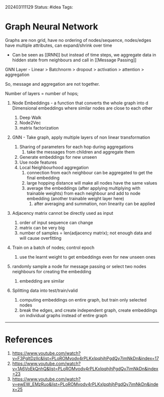 202403111129
Status: #idea
Tags:

# Graph Neural Network

Graphs are non grid, have no ordering of nodes/sequence, nodes/edges have multiple attributes, can expand/shrink over time

- Can be seen as [[RNN]] but instead of time steps, we aggregate data in hidden state from neighbours and call in [[Message Passing]]

GNN Layer -  Linear > Batchnorm > dropout > activation > attention > aggregation

So, message and aggregation are not together.

Number of layers = number of hops; 

1. Node Embeddings -  a function that converts the whole graph into d Dimensional embeddings where similar nodes are close to each other
	1. Deep Walk
	2. Node2Vec
	3. matrix factorization
2. GNN - Take graph, apply multiple layers of non linear transformation
	1. Sharing of parameters for each hop during aggregations
		1. take the messages from children and aggregate them
	2. Generate embeddings for new unseen
	3. Use node features
	4. Local Neighbourhood aggregation
		1. connection from each neighbour can be aggregated to get the final embedding
		2. large hopping distance will make all nodes have the same values
		3. average the embeddings (after applying multiplying with trainable weights) from each neighbour and add to node embedding (another trainable weight layer here)
			1. after averaging and summation, non linearity can be applied 
3. Adjacency matrix cannot be directly used as input
	1. order of input sequence can change
	2. matrix can be very big
	3. number of samples = len(adjacency matrix); not enough data and will cause overfitting
4. Train on a batch of nodes; control epoch
	1. use the learnt weight to get embeddings even for new unseen ones

5. randomly sample a node for message passing or select two nodes neighbours for creating the embedding
	1. embedding are similar
6. Splitting data into test/train/valid
	1. computing embeddings on entire graph, but train only selected nodes
	2. break the edges, and create independent graph, create embeddings on individual graphs instead of entire graph

---
# References

1. https://www.youtube.com/watch?v=F3PgltDzllc&list=PLoROMvodv4rPLKxIpqhjhPgdQy7imNkDn&index=17
2. https://www.youtube.com/watch?v=1A6VoEkQnhQ&list=PLoROMvodv4rPLKxIpqhjhPgdQy7imNkDn&index=23
3. https://www.youtube.com/watch?v=ewEW_EMzRuo&list=PLoROMvodv4rPLKxIpqhjhPgdQy7imNkDn&index=25